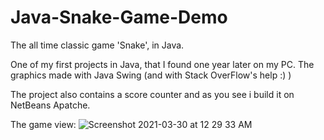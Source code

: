 # Java-Snake-Game-Demo
The all time classic game 'Snake', in Java. 

One of my first projects in Java, that I found one year later on my PC.
The graphics made with Java Swing (and with Stack OverFlow's help :) )

The project also contains a score counter and as you see i build it on NetBeans Apatche.

The game view:
![Screenshot 2021-03-30 at 12 29 33 AM](https://user-images.githubusercontent.com/47252292/112902710-3377ba00-90ef-11eb-88fa-7f52b1eb9960.png)
